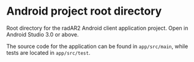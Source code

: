 # Android project root directory
Root directory for the radAR2 Android client application project. Open in Android Studio 3.0 or above.

The source code for the application can be found in `app/src/main`, while tests are located in `app/src/test`.
